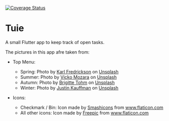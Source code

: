 [![Coverage Status](https://coveralls.io/repos/github/lukasmarsoner/Tuie/badge.svg)](https://coveralls.io/github/lukasmarsoner/Tuie)
# Tuie

A small Flutter app to keep track of open tasks.

The pictures in this app afre taken from:

- Top Menu:
    - Spring: Photo by [Karl Fredrickson](https://unsplash.com/@kfred) on [Unsplash](https://unsplash.com/)
    - Summer: Photo by [Vicko Mozara](https://unsplash.com/@vicko) on [Unsplash](https://unsplash.com/)
    - Autumn: Photo by [Brigitte Tohm](https://unsplash.com/@brigittetohm) on [Unsplash](https://unsplash.com/)
    - Winter: Photo by [Justin Kauffman](https://unsplash.com/@justindkauffman) on [Unsplash](https://unsplash.com/)

- Icons:
    - Checkmark / Bin: Icon made by [Smashicons](https://www.flaticon.com/authors/smashicons) from www.flaticon.com
    - All other icons: Icon made by [Freepic](https://www.flaticon.com/authors/freepik) from www.flaticon.com

